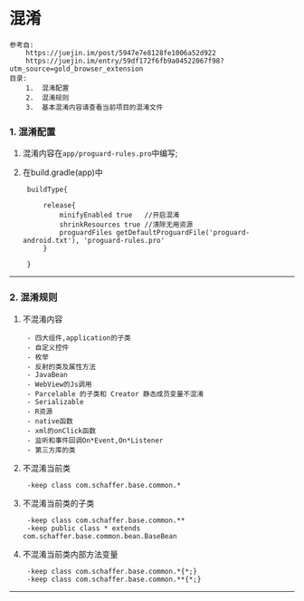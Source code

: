 # 混淆 #

	参考自: 
		https://juejin.im/post/5947e7e8128fe1006a52d922
		https://juejin.im/entry/59df172f6fb9a04522067f98?utm_source=gold_browser_extension	
	目录:
		1.  混淆配置
		2.  混淆规则
		3.  基本混淆内容请查看当前项目的混淆文件


### 1. 混淆配置 ##

1. 混淆内容在`app/proguard-rules.pro`中编写;
2. 在build.gradle(app)中

		buildType{

			release{
				minifyEnabled true   //开启混淆
	            shrinkResources true //清除无用资源
	            proguardFiles getDefaultProguardFile('proguard-android.txt'), 'proguard-rules.pro'
			}

		}



---
### 2. 混淆规则 ##

1. 不混淆内容
	
		- 四大组件,application的子类
		- 自定义控件
		- 枚举
		- 反射的类及属性方法
		- JavaBean
		- WebView的Js调用
		- Parcelable 的子类和 Creator 静态成员变量不混淆
		- Serializable
		- R资源
		- native函数
		- xml的onClick函数
		- 监听和事件回调On*Event,On*Listener
		- 第三方库的类


2. 不混淆当前类

		-keep class com.schaffer.base.common.*

3. 不混淆当前类的子类

		-keep class com.schaffer.base.common.**
		-keep public class * extends com.schaffer.base.common.bean.BaseBean
		

4. 不混淆当前类内部方法变量

		-keep class com.schaffer.base.common.*{*;}
		-keep class com.schaffer.base.common.**{*;}


---
